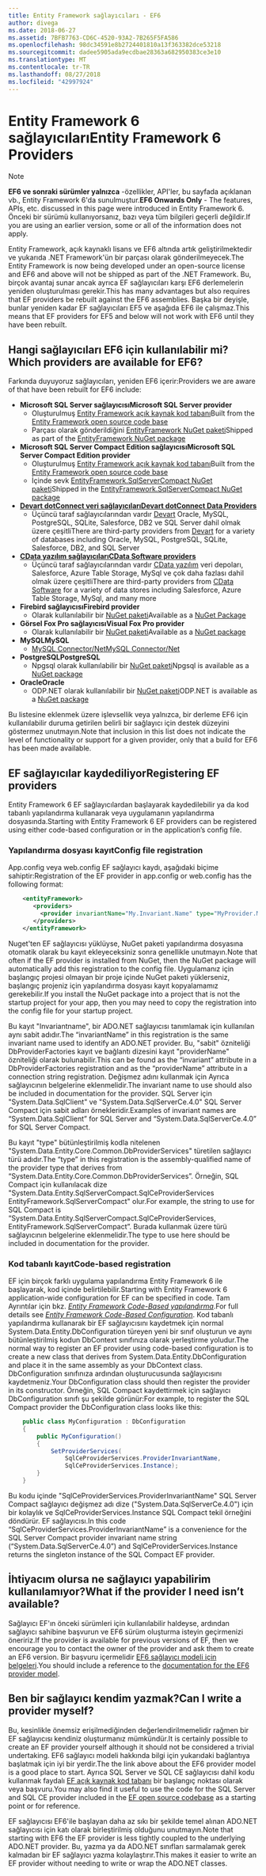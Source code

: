 ```yaml
---
title: Entity Framework sağlayıcıları - EF6
author: divega
ms.date: 2018-06-27
ms.assetid: 7BFB7763-CD6C-4520-93A2-7B265F5FA586
ms.openlocfilehash: 98dc34591e8b2724401810a13f363382dce53218
ms.sourcegitcommit: dadee5905ada9ecdbae28363a682950383ce3e10
ms.translationtype: MT
ms.contentlocale: tr-TR
ms.lasthandoff: 08/27/2018
ms.locfileid: "42997924"
---
```

# <a name="entity-framework-6-providers"></a><span data-ttu-id="f06db-102">Entity Framework 6 sağlayıcıları</span><span class="sxs-lookup"><span data-stu-id="f06db-102">Entity Framework 6 Providers</span></span>
> [!NOTE]
> <span data-ttu-id="f06db-103">**EF6 ve sonraki sürümler yalnızca** -özellikler, API'ler, bu sayfada açıklanan vb., Entity Framework 6'da sunulmuştur.</span><span class="sxs-lookup"><span data-stu-id="f06db-103">**EF6 Onwards Only** - The features, APIs, etc. discussed in this page were introduced in Entity Framework 6.</span></span> <span data-ttu-id="f06db-104">Önceki bir sürümü kullanıyorsanız, bazı veya tüm bilgileri geçerli değildir.</span><span class="sxs-lookup"><span data-stu-id="f06db-104">If you are using an earlier version, some or all of the information does not apply.</span></span>

<span data-ttu-id="f06db-105">Entity Framework, açık kaynaklı lisans ve EF6 altında artık geliştirilmektedir ve yukarıda .NET Framework'ün bir parçası olarak gönderilmeyecek.</span><span class="sxs-lookup"><span data-stu-id="f06db-105">The Entity Framework is now being developed under an open-source license and EF6 and above will not be shipped as part of the .NET Framework.</span></span> <span data-ttu-id="f06db-106">Bu, birçok avantaj sunar ancak ayrıca EF sağlayıcıları karşı EF6 derlemelerin yeniden oluşturulması gerekir.</span><span class="sxs-lookup"><span data-stu-id="f06db-106">This has many advantages but also requires that EF providers be rebuilt against the EF6 assemblies.</span></span> <span data-ttu-id="f06db-107">Başka bir deyişle, bunlar yeniden kadar EF sağlayıcıları EF5 ve aşağıda EF6 ile çalışmaz.</span><span class="sxs-lookup"><span data-stu-id="f06db-107">This means that EF providers for EF5 and below will not work with EF6 until they have been rebuilt.</span></span>

## <a name="which-providers-are-available-for-ef6"></a><span data-ttu-id="f06db-108">Hangi sağlayıcıları EF6 için kullanılabilir mi?</span><span class="sxs-lookup"><span data-stu-id="f06db-108">Which providers are available for EF6?</span></span>

<span data-ttu-id="f06db-109">Farkında duyuyoruz sağlayıcıları, yeniden EF6 içerir:</span><span class="sxs-lookup"><span data-stu-id="f06db-109">Providers we are aware of that have been rebuilt for EF6 include:</span></span>

*   <span data-ttu-id="f06db-110">**Microsoft SQL Server sağlayıcısı**</span><span class="sxs-lookup"><span data-stu-id="f06db-110">**Microsoft SQL Server provider**</span></span>
    *   <span data-ttu-id="f06db-111">Oluşturulmuş [Entity Framework açık kaynak kod tabanı](http://github.com/aspnet/EntityFramework6)</span><span class="sxs-lookup"><span data-stu-id="f06db-111">Built from the [Entity Framework open source code base](http://github.com/aspnet/EntityFramework6)</span></span>
    *   <span data-ttu-id="f06db-112">Parçası olarak gönderildiğini [EntityFramework NuGet paketi](http://nuget.org/packages/EntityFramework)</span><span class="sxs-lookup"><span data-stu-id="f06db-112">Shipped as part of the [EntityFramework NuGet package](http://nuget.org/packages/EntityFramework)</span></span>
*   <span data-ttu-id="f06db-113">**Microsoft SQL Server Compact Edition sağlayıcısı**</span><span class="sxs-lookup"><span data-stu-id="f06db-113">**Microsoft SQL Server Compact Edition provider**</span></span>
    *   <span data-ttu-id="f06db-114">Oluşturulmuş [Entity Framework açık kaynak kod tabanı](http://github.com/aspnet/EntityFramework6)</span><span class="sxs-lookup"><span data-stu-id="f06db-114">Built from the [Entity Framework open source code base](http://github.com/aspnet/EntityFramework6)</span></span>
    *   <span data-ttu-id="f06db-115">İçinde sevk [EntityFramework.SqlServerCompact NuGet paketi](http://nuget.org/packages/EntityFramework.SqlServerCompact)</span><span class="sxs-lookup"><span data-stu-id="f06db-115">Shipped in the [EntityFramework.SqlServerCompact NuGet package](http://nuget.org/packages/EntityFramework.SqlServerCompact)</span></span>
*   [<span data-ttu-id="f06db-116">**Devart dotConnect veri sağlayıcıları**</span><span class="sxs-lookup"><span data-stu-id="f06db-116">**Devart dotConnect Data Providers**</span></span>](http://www.devart.com/dotconnect/)
    *   <span data-ttu-id="f06db-117">Üçüncü taraf sağlayıcılarından vardır [Devart](http://www.devart.com/) Oracle, MySQL, PostgreSQL, SQLite, Salesforce, DB2 ve SQL Server dahil olmak üzere çeşitli</span><span class="sxs-lookup"><span data-stu-id="f06db-117">There are third-party providers from [Devart](http://www.devart.com/) for a variety of databases including Oracle, MySQL, PostgreSQL, SQLite, Salesforce, DB2, and SQL Server</span></span>
*   [<span data-ttu-id="f06db-118">**CData yazılım sağlayıcıları**</span><span class="sxs-lookup"><span data-stu-id="f06db-118">**CData Software providers**</span></span>](http://www.cdata.com/ado/)
    *   <span data-ttu-id="f06db-119">Üçüncü taraf sağlayıcılarından vardır [CData yazılım](http://www.cdata.com/ado/) veri depoları, Salesforce, Azure Table Storage, MySql ve çok daha fazlası dahil olmak üzere çeşitli</span><span class="sxs-lookup"><span data-stu-id="f06db-119">There are third-party providers from [CData Software](http://www.cdata.com/ado/) for a variety of data stores including Salesforce, Azure Table Storage, MySql, and many more</span></span>
*   <span data-ttu-id="f06db-120">**Firebird sağlayıcısı**</span><span class="sxs-lookup"><span data-stu-id="f06db-120">**Firebird provider**</span></span>
    *   <span data-ttu-id="f06db-121">Olarak kullanılabilir bir [NuGet paketi](http://www.nuget.org/packages/FirebirdSql.Data.FirebirdClient/)</span><span class="sxs-lookup"><span data-stu-id="f06db-121">Available as a [NuGet Package](http://www.nuget.org/packages/FirebirdSql.Data.FirebirdClient/)</span></span>
*   <span data-ttu-id="f06db-122">**Görsel Fox Pro sağlayıcısı**</span><span class="sxs-lookup"><span data-stu-id="f06db-122">**Visual Fox Pro provider**</span></span>
    *   <span data-ttu-id="f06db-123">Olarak kullanılabilir bir [NuGet paketi](https://www.nuget.org/packages/VFPEntityFrameworkProvider2/)</span><span class="sxs-lookup"><span data-stu-id="f06db-123">Available as a [NuGet package](https://www.nuget.org/packages/VFPEntityFrameworkProvider2/)</span></span>
*   <span data-ttu-id="f06db-124">**MySQL**</span><span class="sxs-lookup"><span data-stu-id="f06db-124">**MySQL**</span></span>
    *   [<span data-ttu-id="f06db-125">MySQL Connector/Net</span><span class="sxs-lookup"><span data-stu-id="f06db-125">MySQL Connector/Net</span></span>](http://dev.mysql.com/downloads/connector/net/)
*   <span data-ttu-id="f06db-126">**PostgreSQL**</span><span class="sxs-lookup"><span data-stu-id="f06db-126">**PostgreSQL**</span></span>
    *   <span data-ttu-id="f06db-127">Npgsql olarak kullanılabilir bir [NuGet paketi](http://www.nuget.org/packages/Npgsql.EF6/)</span><span class="sxs-lookup"><span data-stu-id="f06db-127">Npgsql is available as a [NuGet package](http://www.nuget.org/packages/Npgsql.EF6/)</span></span>
*   <span data-ttu-id="f06db-128">**Oracle**</span><span class="sxs-lookup"><span data-stu-id="f06db-128">**Oracle**</span></span>
    *   <span data-ttu-id="f06db-129">ODP.NET olarak kullanılabilir bir [NuGet paketi](https://www.nuget.org/packages/Oracle.ManagedDataAccess.EntityFramework/)</span><span class="sxs-lookup"><span data-stu-id="f06db-129">ODP.NET is available as a [NuGet package](https://www.nuget.org/packages/Oracle.ManagedDataAccess.EntityFramework/)</span></span>

<span data-ttu-id="f06db-130">Bu listesine eklenmek üzere işlevsellik veya yalnızca, bir derleme EF6 için kullanılabilir duruma getirilen belirli bir sağlayıcı için destek düzeyini göstermez unutmayın.</span><span class="sxs-lookup"><span data-stu-id="f06db-130">Note that inclusion in this list does not indicate the level of functionality or support for a given provider, only that a build for EF6 has been made available.</span></span>

## <a name="registering-ef-providers"></a><span data-ttu-id="f06db-131">EF sağlayıcılar kaydediliyor</span><span class="sxs-lookup"><span data-stu-id="f06db-131">Registering EF providers</span></span>

<span data-ttu-id="f06db-132">Entity Framework 6 EF sağlayıcılardan başlayarak kaydedilebilir ya da kod tabanlı yapılandırma kullanarak veya uygulamanın yapılandırma dosyasında.</span><span class="sxs-lookup"><span data-stu-id="f06db-132">Starting with Entity Framework 6 EF providers can be registered using either code-based configuration or in the application’s config file.</span></span>

### <a name="config-file-registration"></a><span data-ttu-id="f06db-133">Yapılandırma dosyası kayıt</span><span class="sxs-lookup"><span data-stu-id="f06db-133">Config file registration</span></span>

<span data-ttu-id="f06db-134">App.config veya web.config EF sağlayıcı kaydı, aşağıdaki biçime sahiptir:</span><span class="sxs-lookup"><span data-stu-id="f06db-134">Registration of the EF provider in app.config or web.config has the following format:</span></span>


``` xml
    <entityFramework>
       <providers>
         <provider invariantName="My.Invariant.Name" type="MyProvider.MyProviderServices, MyAssembly" />
       </providers>
    </entityFramework>
```

<span data-ttu-id="f06db-135">Nuget'ten EF sağlayıcısı yüklüyse, NuGet paketi yapılandırma dosyasına otomatik olarak bu kayıt ekleyeceksiniz sonra genellikle unutmayın.</span><span class="sxs-lookup"><span data-stu-id="f06db-135">Note that often if the EF provider is installed from NuGet, then the NuGet package will automatically add this registration to the config file.</span></span> <span data-ttu-id="f06db-136">Uygulamanız için başlangıç projesi olmayan bir proje içinde NuGet paketi yüklerseniz, başlangıç projeniz için yapılandırma dosyası kayıt kopyalamamız gerekebilir.</span><span class="sxs-lookup"><span data-stu-id="f06db-136">If you install the NuGet package into a project that is not the startup project for your app, then you may need to copy the registration into the config file for your startup project.</span></span>

<span data-ttu-id="f06db-137">Bu kayıt "Invariantname", bir ADO.NET sağlayıcısı tanımlamak için kullanılan aynı sabit adıdır.</span><span class="sxs-lookup"><span data-stu-id="f06db-137">The “invariantName” in this registration is the same invariant name used to identify an ADO.NET provider.</span></span> <span data-ttu-id="f06db-138">Bu, "sabit" özniteliği DbProviderFactories kayıt ve bağlantı dizesini kayıt "providerName" özniteliği olarak bulunabilir.</span><span class="sxs-lookup"><span data-stu-id="f06db-138">This can be found as the “invariant” attribute in a DbProviderFactories registration and as the “providerName” attribute in a connection string registration.</span></span> <span data-ttu-id="f06db-139">Değişmez adını kullanmak için Ayrıca sağlayıcının belgelerine eklenmelidir.</span><span class="sxs-lookup"><span data-stu-id="f06db-139">The invariant name to use should also be included in documentation for the provider.</span></span> <span data-ttu-id="f06db-140">SQL Server için "System.Data.SqlClient" ve "System.Data.SqlServerCe.4.0" SQL Server Compact için sabit adları örnekleridir.</span><span class="sxs-lookup"><span data-stu-id="f06db-140">Examples of invariant names are “System.Data.SqlClient” for SQL Server and “System.Data.SqlServerCe.4.0” for SQL Server Compact.</span></span>

<span data-ttu-id="f06db-141">Bu kayıt "type" bütünleştirilmiş kodla nitelenen "System.Data.Entity.Core.Common.DbProviderServices" türetilen sağlayıcı türü adıdır.</span><span class="sxs-lookup"><span data-stu-id="f06db-141">The “type” in this registration is the assembly-qualified name of the provider type that derives from “System.Data.Entity.Core.Common.DbProviderServices”.</span></span> <span data-ttu-id="f06db-142">Örneğin, SQL Compact için kullanılacak dize "System.Data.Entity.SqlServerCompact.SqlCeProviderServices EntityFramework.SqlServerCompact" olur.</span><span class="sxs-lookup"><span data-stu-id="f06db-142">For example, the string to use for SQL Compact is “System.Data.Entity.SqlServerCompact.SqlCeProviderServices, EntityFramework.SqlServerCompact”.</span></span> <span data-ttu-id="f06db-143">Burada kullanmak üzere türü sağlayıcının belgelerine eklenmelidir.</span><span class="sxs-lookup"><span data-stu-id="f06db-143">The type to use here should be included in documentation for the provider.</span></span>

### <a name="code-based-registration"></a><span data-ttu-id="f06db-144">Kod tabanlı kayıt</span><span class="sxs-lookup"><span data-stu-id="f06db-144">Code-based registration</span></span>

<span data-ttu-id="f06db-145">EF için birçok farklı uygulama yapılandırma Entity Framework 6 ile başlayarak, kod içinde belirtilebilir.</span><span class="sxs-lookup"><span data-stu-id="f06db-145">Starting with Entity Framework 6 application-wide configuration for EF can be specified in code.</span></span> <span data-ttu-id="f06db-146">Tam Ayrıntılar için bkz.  _[Entity Framework Code-Based yapılandırma](https://msdn.microsoft.com/en-us/data/jj680699)_.</span><span class="sxs-lookup"><span data-stu-id="f06db-146">For full details see _[Entity Framework Code-Based Configuration](https://msdn.microsoft.com/en-us/data/jj680699)_.</span></span> <span data-ttu-id="f06db-147">Kod tabanlı yapılandırma kullanarak bir EF sağlayıcısını kaydetmek için normal System.Data.Entity.DbConfiguration türeyen yeni bir sınıf oluşturun ve aynı bütünleştirilmiş kodun DbContext sınıfınıza olarak yerleştirme yoludur.</span><span class="sxs-lookup"><span data-stu-id="f06db-147">The normal way to register an EF provider using code-based configuration is to create a new class that derives from System.Data.Entity.DbConfiguration and place it in the same assembly as your DbContext class.</span></span> <span data-ttu-id="f06db-148">DbConfiguration sınıfınıza ardından oluşturucusunda sağlayıcısını kaydetmeniz.</span><span class="sxs-lookup"><span data-stu-id="f06db-148">Your DbConfiguration class should then register the provider in its constructor.</span></span> <span data-ttu-id="f06db-149">Örneğin, SQL Compact kaydettirmek için sağlayıcı DbConfiguration sınıfı şu şekilde görünür:</span><span class="sxs-lookup"><span data-stu-id="f06db-149">For example, to register the SQL Compact provider the DbConfiguration class looks like this:</span></span>

``` csharp
    public class MyConfiguration : DbConfiguration
    {
        public MyConfiguration()
        {
            SetProviderServices(
                SqlCeProviderServices.ProviderInvariantName,
                SqlCeProviderServices.Instance);
        }
    }
```

<span data-ttu-id="f06db-150">Bu kodu içinde "SqlCeProviderServices.ProviderInvariantName" SQL Server Compact sağlayıcı değişmez adı dize ("System.Data.SqlServerCe.4.0") için bir kolaylık ve SqlCeProviderServices.Instance SQL Compact tekil örneğini döndürür. EF sağlayıcısı.</span><span class="sxs-lookup"><span data-stu-id="f06db-150">In this code “SqlCeProviderServices.ProviderInvariantName” is a convenience for the SQL Server Compact provider invariant name string (“System.Data.SqlServerCe.4.0”) and SqlCeProviderServices.Instance returns the singleton instance of the SQL Compact EF provider.</span></span>

## <a name="what-if-the-provider-i-need-isnt-available"></a><span data-ttu-id="f06db-151">İhtiyacım olursa ne sağlayıcı yapabilirim kullanılamıyor?</span><span class="sxs-lookup"><span data-stu-id="f06db-151">What if the provider I need isn’t available?</span></span>

<span data-ttu-id="f06db-152">Sağlayıcı EF'ın önceki sürümleri için kullanılabilir haldeyse, ardından sağlayıcı sahibine başvurun ve EF6 sürüm oluşturma isteyin geçirmenizi öneririz.</span><span class="sxs-lookup"><span data-stu-id="f06db-152">If the provider is available for previous versions of EF, then we encourage you to contact the owner of the provider and ask them to create an EF6 version.</span></span> <span data-ttu-id="f06db-153">Bir başvuru içermelidir [EF6 sağlayıcı modeli için belgeleri](~/ef6/fundamentals/providers/provider-model.md).</span><span class="sxs-lookup"><span data-stu-id="f06db-153">You should include a reference to the [documentation for the EF6 provider model](~/ef6/fundamentals/providers/provider-model.md).</span></span>

## <a name="can-i-write-a-provider-myself"></a><span data-ttu-id="f06db-154">Ben bir sağlayıcı kendim yazmak?</span><span class="sxs-lookup"><span data-stu-id="f06db-154">Can I write a provider myself?</span></span>

<span data-ttu-id="f06db-155">Bu, kesinlikle önemsiz erişilmediğinden değerlendirilmemelidir rağmen bir EF sağlayıcısı kendiniz oluşturmanız mümkündür.</span><span class="sxs-lookup"><span data-stu-id="f06db-155">It is certainly possible to create an EF provider yourself although it should not be considered a trivial undertaking.</span></span> <span data-ttu-id="f06db-156">EF6 sağlayıcı modeli hakkında bilgi için yukarıdaki bağlantıya başlatmak için iyi bir yerdir.</span><span class="sxs-lookup"><span data-stu-id="f06db-156">The the link above about the EF6 provider model is a good place to start.</span></span> <span data-ttu-id="f06db-157">Ayrıca SQL Server ve SQL CE sağlayıcısı dahil kodu kullanmak faydalı [EF açık kaynak kod tabanı](https://github.com/aspnet/EntityFramework6) bir başlangıç noktası olarak veya başvuru.</span><span class="sxs-lookup"><span data-stu-id="f06db-157">You may also find it useful to use the code for the SQL Server and SQL CE provider included in the [EF open source codebase](https://github.com/aspnet/EntityFramework6) as a starting point or for reference.</span></span>

<span data-ttu-id="f06db-158">EF sağlayıcısı EF6'ile başlayan daha az sıkı bir şekilde temel alınan ADO.NET sağlayıcısı için katı olarak birleştirilmiş olduğunu unutmayın.</span><span class="sxs-lookup"><span data-stu-id="f06db-158">Note that starting with EF6 the EF provider is less tightly coupled to the underlying ADO.NET provider.</span></span> <span data-ttu-id="f06db-159">Bu, yazma ya da ADO.NET sınıfları sarmalamak gerek kalmadan bir EF sağlayıcı yazma kolaylaştırır.</span><span class="sxs-lookup"><span data-stu-id="f06db-159">This makes it easier to write an EF provider without needing to write or wrap the ADO.NET classes.</span></span>
